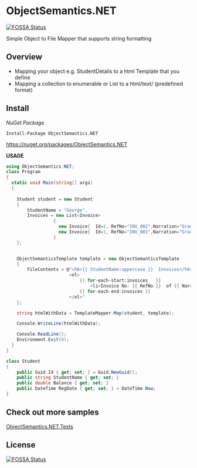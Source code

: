 # ObjectSemantics.NET
[![FOSSA Status](https://app.fossa.com/api/projects/git%2Bgithub.com%2Fswagfin%2FObjectSemantics.NET.svg?type=shield)](https://app.fossa.com/projects/git%2Bgithub.com%2Fswagfin%2FObjectSemantics.NET?ref=badge_shield)

Simple Object to File Mapper that supports string formatting

## Overview

* Mapping your object e.g. StudentDetails to a html Template that you define
* Mapping a collection to enumerable or List to a html/text/ (predefined format)

## Install 

*NuGet Package*
```
Install-Package ObjectSemantics.NET
```
https://nuget.org/packages/ObjectSemantics.NET

**USAGE**
```cs
using ObjectSemantics.NET;
class Program
{
  static void Main(string[] args)
  {
	  
    Student student = new Student
    {
        StudentName = "George",
        Invoices = new List<Invoice>
                  {
                    new Invoice{  Id=2, RefNo="INV_002",Narration="Grade II Fees Invoice", Amount=2000, InvoiceDate=DateTime.Now.Date.AddDays(-1) },
                    new Invoice{  Id=1, RefNo="INV_001",Narration="Grade I Fees Invoice", Amount=320, InvoiceDate=DateTime.Now.Date.AddDays(-2) }
                  }
    };


    ObjectSemanticsTemplate template = new ObjectSemanticsTemplate
    {
        FileContents = @"<h6>{{ StudentName:uppercase }}  Invoices</h6>
                        <ol>
                            {{ for-each-start:invoices   }}
                                <li>Invoice No: {{ RefNo }}  of {{ Narration }} amount {{ Amount:N0 }} </li>
                            {{ for-each-end:invoices }}
                        </ol>"
    };

    string htmlWithData = TemplateMapper.Map(student, template);

    Console.WriteLine(htmlWithData);

    Console.ReadLine();
    Environment.Exit(0);
  }
}

class Student
{
    public Guid Id { get; set; } = Guid.NewGuid();
    public string StudentName { get; set; }
    public double Balance { get; set; }
    public DateTime RegDate { get; set; } = DateTime.Now;
}
```

## Check out more samples
[ObjectSemantics.NET.Tests](https://github.com/swagfin/ObjectSemantics.NET/tree/master/ObjectSemantics.NET.Tests)

## License
[![FOSSA Status](https://app.fossa.com/api/projects/git%2Bgithub.com%2Fswagfin%2FObjectSemantics.NET.svg?type=large)](https://app.fossa.com/projects/git%2Bgithub.com%2Fswagfin%2FObjectSemantics.NET?ref=badge_large)
